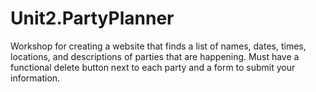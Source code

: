 # Unit2.PartyPlanner
Workshop for creating a website that finds a list of names, dates, times, locations, and descriptions of parties that are happening. Must have a functional delete button next to each party and a form to submit your information.
